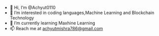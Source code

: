 - 👋 Hi, I’m @Achyut0110
- 👀 I’m interested in coding languages,Machine Learning and Blockchain Technology
- 🌱 I’m currently learning Maxhine Learning
- 📫 Reach me at achyutmishra786@gmail.com

<!---
Achyut0110/Achyut0110 is a ✨ special ✨ repository because its `README.md` (this file) appears on your GitHub profile.
You can click the Preview link to take a look at your changes.
--->
